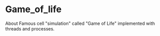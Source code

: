 # Game_of_life
About Famous cell "simulation" called "Game of Life" implemented with threads and processes.

